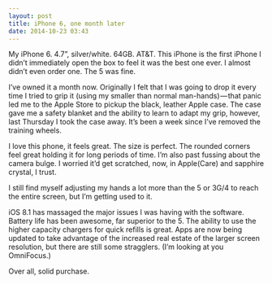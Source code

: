 ```yaml
---
layout: post
title: iPhone 6, one month later
date: 2014-10-23 03:43
---
```


My iPhone 6. 4.7”, silver/white. 64GB. AT&T. This iPhone is the first iPhone I didn’t immediately open the box to feel it was the best one ever. I almost didn’t even order one. The 5 was fine.

I’ve owned it a month now. Originally I felt that I was going to drop it every time I tried to grip it (using my smaller than normal man-hands) — that panic led me to the Apple Store to pickup the black, leather Apple case. The case gave me a safety blanket and the ability to learn to adapt my grip, however, last Thursday I took the case away. It’s been a week since I’ve removed the training wheels.

I love this phone, it feels great. The size is perfect. The rounded corners feel great holding it for long periods of time. I’m also past fussing about the camera bulge. I worried it’d get scratched, now, in Apple(Care) and sapphire crystal, I trust.

I still find myself adjusting my hands a lot more than the 5 or 3G/4 to reach the entire screen, but I’m getting used to it.

iOS 8.1 has massaged the major issues I was having with the software. Battery life has been awesome, far superior to the 5. The ability to use the higher capacity chargers for quick refills is great. Apps are now being updated to take advantage of the increased real estate of the larger screen resolution, but there are still some stragglers. (I’m looking at you OmniFocus.)

Over all, solid purchase.
